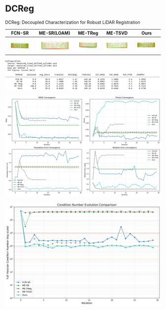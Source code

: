 
# DCReg

DCReg: Decoupled Characterization for Robust LiDAR Registration




| FCN-SR                                   | ME-SR(LOAM)                              | ME-TReg                                  | ME-TSVD                                  | Ours                                     |
| ---------------------------------------- | ---------------------------------------- | ---------------------------------------- | ---------------------------------------- | ---------------------------------------- |
| ![image (22)](./README/image%20(22).png) | ![image (25)](./README/image%20(25).png) | ![image (24)](./README/image%20(24).png) | ![image (23)](./README/image%20(23).png) | ![image (21)](./README/image%20(21).png) |



![image (20)](./README/image%20(20).png)

![image (19)](./README/image%20(19).png)

![condition_number_comparison](./README/condition_number_comparison.png)
